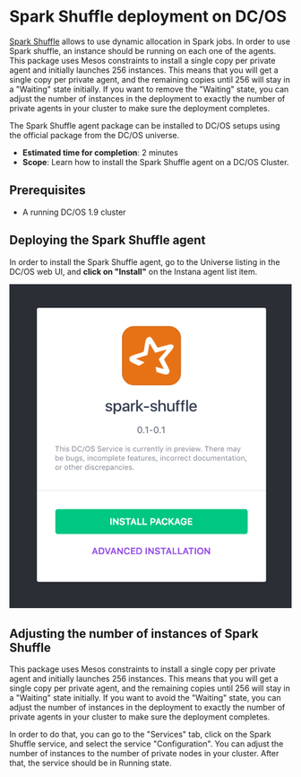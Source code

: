 # Spark Shuffle deployment on DC/OS

[Spark Shuffle](https://github.com/NBCUAS/dcos-spark-shuffle-service) allows to use dynamic allocation in Spark jobs. In order to use Spark shuffle, an instance should be running on each one of the agents. This package uses Mesos constraints to install a single copy per private agent and initially launches 256 instances. This means that you will get a single copy per private agent, and the remaining copies until 256 will stay in a "Waiting" state initially. If you want to remove the "Waiting" state, you can adjust the number of instances in the deployment to exactly the number of private agents in your cluster to make sure the deployment completes.

The Spark Shuffle agent package can be installed to DC/OS setups using the official package from the DC/OS universe.

* **Estimated time for completion**: 2 minutes
* **Scope**: Learn how to install the Spark Shuffle agent on a DC/OS Cluster.

## Prerequisites

* A running DC/OS 1.9 cluster

## Deploying the Spark Shuffle agent

In order to install the Spark Shuffle agent, go to the Universe listing in the DC/OS web UI, and **click on "Install"** on the Instana agent list item.

![Installing the Spark Shuffle service on DC/OS](img/init.png "Installing the Spark Shuffle service on DC/OS")

## Adjusting the number of instances of Spark Shuffle

This package uses Mesos constraints to install a single copy per private agent and initially launches 256 instances. This means that you will get a single copy per private agent, and the remaining copies until 256 will stay in a "Waiting" state initially. If you want to avoid the "Waiting" state, you can adjust the number of instances in the deployment to exactly the number of private agents in your cluster to make sure the deployment completes.

In order to do that, you can go to the "Services" tab, click on the Spark Shuffle service, and select the service "Configuration". You can adjust the number of instances to the number of private nodes in your cluster. After that, the service should be in Running state.
